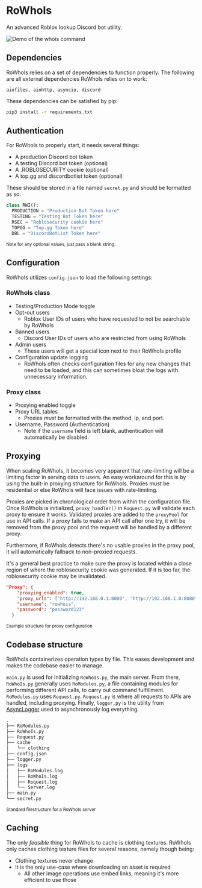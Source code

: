 # RoWhoIs

An advanced Roblox lookup Discord bot utility.

![Demo of the whois command](https://www.robloxians.com/resources/demo-whois-small.gif)

## Dependencies

RoWhoIs relies on a set of dependencies to function properly.
The following are all external dependencies RoWhoIs relies on to work:

`aiofiles, aiohttp, asyncio, discord`

These dependencies can be satisfied by pip:

```bash
pip3 install -r requirements.txt
```

## Authentication

For RoWhoIs to properly start, it needs several things:

- A production Discord bot token
- A testing Discord bot token (optional)
- A .ROBLOSECURITY cookie (optional)
- A top.gg and discordbotlist token (optional)

These should be stored in a file named `secret.py` and should be formatted as so:

```python
class RWI():
  PRODUCTION = "Production Bot Token here"
  TESTING = "Testing Bot Token here"
  RSEC = "Roblosecurity cookie here"
  TOPGG = "Top.gg Token here"
  DBL = "DiscordBotList Token here"
```

<sup>Note for any optional values, just pass a blank string.</sup>

## Configuration

RoWhoIs utilizes `config.json` to load the following settings:

### RoWhoIs class

- Testing/Production Mode toggle
- Opt-out users
  - Roblox User IDs of users who have requested to not be searchable by RoWhoIs
- Banned users
  - Discord User IDs of users who are restricted from using RoWhoIs
- Admin users
  - These users will get a special icon next to their RoWhoIs profile
- Configuration update logging
  - RoWhoIs often checks configuration files for any new changes that need to be loaded, and this can sometimes bloat the logs with unnecessary information.

### Proxy class

- Proxying enabled toggle
- Proxy URL tables
  - Proxies _must_ be formatted with the method, ip, and port.
- Username, Password (Authentication)
  - Note if the `username` field is left blank, authentication will automatically be disabled.

## Proxying

When scaling RoWhoIs, it becomes very apparent that rate-limiting will be a limiting factor in serving data to users. An easy workaround for this is by using the built-in proxying structure for RoWhoIs.
Proxies _must_ be residential or else RoWhoIs will face issues with rate-limiting.

Proxies are picked in chronological order from within the configuration file. Once RoWhoIs is initialized, `proxy_handler()` in `Roquest.py` will validate each proxy to ensure it works. Validated proxies are added to the `proxyPool` for use in API calls.
If a proxy fails to make an API call after one try, it will be removed from the proxy pool and the request will be handled by a different proxy.

Furthermore, if RoWhoIs detects there's no usable proxies in the proxy pool, it will automatically fallback to non-proxied requests.

It's a general best practice to make sure the proxy is located within a close region of where the roblosecurity cookie was generated. If it is too far, the roblosecurity cookie may be invalidated.

```json
"Proxy": {
    "proxying_enabled": true,
    "proxy_urls": ["http://192.168.0.1:8080", "http://192.168.1.0:8080"],
    "username": "rowhois",
    "password": "password123"
  }    
```

<sub>Example structure for proxy configuration</sub>

## Codebase structure

RoWhoIs containerizes operation types by file. This eases development and makes the codebase easier to manage.

`main.py` is used for initializing `RoWhoIs.py`, the main server. From there, `RoWhoIs.py` generally uses `RoModules.py`, a file containing modules for performing different API calls, to carry out command fulfillment. `RoModules.py` uses `Roquest.py`.
`Roquest.py` is where all requests to APIs are handled, including proxying.  Finally, `logger.py` is the utility from [AsyncLogger](https://github.com/aut-mn/AsyncLogger) used to asynchronously log everything.

```bash
.
├── RoModules.py
├── RoWhoIs.py
├── Roquest.py
├── cache
│   └── clothing
├── config.json
├── logger.py
├── logs
│   ├── RoModules.log
│   ├── RoWhoIs.log
│   ├── Roquest.log
│   └── Server.log
├── main.py
└── secret.py
```

<sub>Standard filestructure for a RoWhoIs server</sub>

## Caching

The only _feasible_ thing for RoWhoIs to cache is clothing textures. RoWhoIs only caches clothing texture files for several reasons, namely though being:

- Clothing textures never change
- It is the only use-case where downloading an asset is required
  - All other image operations use embed links, meaning it's more efficient to use those
